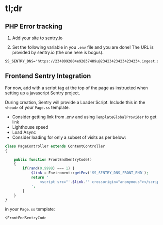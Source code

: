 # tl;dr

## PHP Error tracking

1. Add your site to sentry.io

2. Set the following variable in you `.env` file and you are done! The URL is provided by sentry.io (the one here is bogus).

```env
SS_SENTRY_DNS="https://2348992804e92837489u@234234234234234234.ingest.sentry.io/234234234234"
```

## Frontend Sentry Integration

For now, add with a script tag at the top of the page as instructed when setting up a javascript Sentry project.

During creation, Sentry will provide a Loader Script. Include this in the `<head>` of your `Page.ss` template.

- Consider getting link from .env and using `TemplateGlobalProvider` to get link
- Lighthouse speed
- Load Async
- Consider loading for only a subset of visits as per below:

```php
class PageController extends ContentController
{

    public function FrontEndSentryCode()
    {
        if(rand(0,9999) === 1) {
            $link = Enviroment::getEnv('SS_SENTRY_DNS_FRONT_END');
            return '
                <script src="'.$link.'" crossorigin="anonymous"></script>
            ';
        }
    }
}
```

in your `Page.ss` template:

```ss
$FrontEndSentryCode
```
